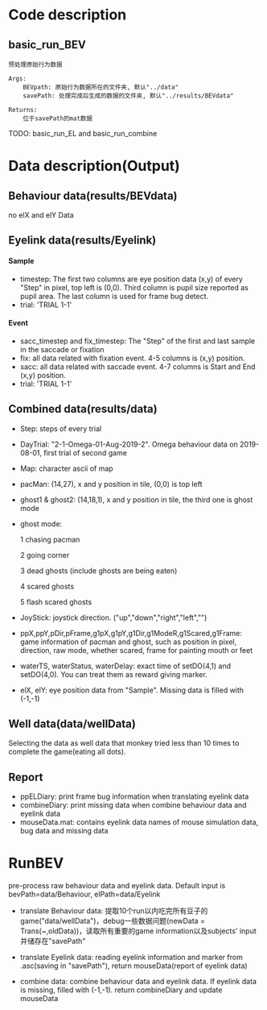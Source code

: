 # Code description
## basic_run_BEV
    预处理原始行为数据

    Args:
        BEVpath: 原始行为数据所在的文件夹, 默认"../data"
        savePath: 处理完成后生成的数据的文件夹, 默认"../results/BEVdata"

    Returns:
        位于savePath的mat数据

TODO: basic_run_EL and basic_run_combine

# Data description(Output)

## Behaviour data(results/BEVdata)
no elX and elY Data

## Eyelink data(results/Eyelink)
#### Sample
* timestep: The first two columns are eye position data (x,y) of every "Step" in pixel, top left is (0,0). Third column is pupil size reported as pupil area. The last column is used for frame bug detect.
* trial: 'TRIAL 1-1'
#### Event
* sacc_timestep and fix_timestep: The "Step" of the first and last sample in the saccade or fixation
* fix: all data related with fixation event. 4-5 columns is (x,y) position.
* sacc: all data related with saccade event. 4-7 columns is Start and End (x,y) position.
* trial: 'TRIAL 1-1'

## Combined data(results/data)

* Step: steps of every trial
* DayTrial: "2-1-Omega-01-Aug-2019-2". Omega behaviour data on 2019-08-01, first trial of second game
* Map: character ascii of map
* pacMan: (14,27), x and y position in tile, (0,0) is top left
* ghost1 & ghost2: (14,18,1), x and y position in tile, the third one is ghost mode
* ghost mode:

  1 chasing pacman

  2 going corner

  3 dead ghosts (include ghosts are being eaten)

  4 scared ghosts

  5 flash scared ghosts

* JoyStick: joystick direction. ("up","down","right","left","")

* ppX,ppY,pDir,pFrame,g1pX,g1pY,g1Dir,g1ModeR,g1Scared,g1Frame: game information of pacman and ghost, such as position in pixel, direction, raw mode, whether scared, frame for painting mouth or feet

* waterTS, waterStatus, waterDelay: exact time of setDO(4,1) and setDO(4,0). You can treat them as reward giving marker.

* elX, elY: eye position data from "Sample". Missing data is filled with (-1,-1)

## Well data(data/wellData)
Selecting the data as well data that monkey tried less than 10 times to complete the game(eating all dots).

## Report
* ppELDiary: print frame bug information when translating eyelink data
* combineDiary: print missing data when combine behaviour data and eyelink data
* mouseData.mat: contains eyelink data names of mouse simulation data, bug data and missing data

# RunBEV
pre-process raw behaviour data and eyelink data. Default input is bevPath=data/Behaviour, elPath=data/Eyelink

* translate Behaviour data: 提取10个run以内吃完所有豆子的game("data/wellData")，debug一些数据问题(newData = Trans(~,oldData))，读取所有重要的game information以及subjects' input并储存在"savePath"

* translate Eyelink data: reading eyelink information and marker from .asc(saving in "savePath"), return mouseData(report of eyelink data)

* combine data: combine behaviour data and eyelink data. If eyelink data is missing, filled with (-1,-1). return combineDiary and update mouseData